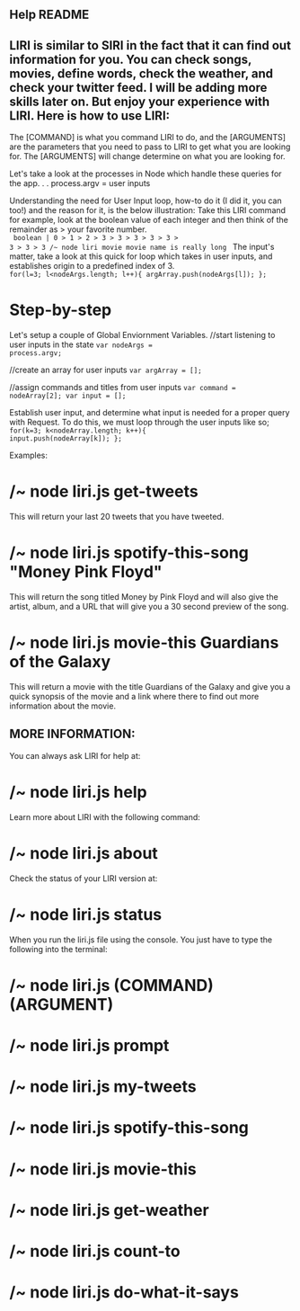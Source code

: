 Help README
---------------------------------------------------------------------------------------------------
LIRI is similar to SIRI in the fact that it can find out information for you. You can check songs, 
movies, define words, check the weather, and check your twitter feed. I will be adding more skills 
later on. But enjoy your experience with LIRI.
Here is how to use LIRI:
---------------------------------------------------------------------------------------------------
The [COMMAND] is what you command LIRI to do, and the [ARGUMENTS] are the parameters that you need to 
pass to LIRI to get what you are looking for. The [ARGUMENTS] will change determine on what you are
looking for. 

Let's take a look at the processes in Node which handle these queries for the app. . . 
process.argv = user inputs

Understanding the need for User Input loop, how-to do it (I did it, you can too!) and the reason for it, is the below illustration:
Take this LIRI command for example, look at the boolean value of each integer and then think of the remainder as > your favorite number.  
 <code> boolean
  | 0 > 1 > 2 > 3 > 3 > 3 > 3 > 3 > 3 > 3 > 3
/~ node liri movie movie name is really long
</code>
The input's matter, take a look at this quick for loop which takes in user inputs, and establishes origin to a predefined index of 3. 
<code>
	for(l=3; l<nodeArgs.length; l++){
    argArray.push(nodeArgs[l]);
}; </code>

# Step-by-step
Let's setup a couple of Global Enviornment Variables. 
//start listening to user inputs in the state
<code>var nodeArgs = process.argv;</code>

//create an array for user inputs
<code>var argArray = [];</code>

//assign commands and titles from user inputs
<code>var command = nodeArray[2];
var input = [];</code>

Establish user input, and determine what input is needed for a proper query with Request.
To do this, we must loop through the user inputs like so; 
<code>for(k=3; k<nodeArray.length; k++){
    input.push(nodeArray[k]);
};
</code>



Examples:
# /~ node liri.js get-tweets
  This will return your last 20 tweets that you have tweeted.
# /~ node liri.js spotify-this-song "Money Pink Floyd"
  This will return the song titled Money by Pink Floyd and will also give the artist, album, and a URL that
  will give you a 30 second preview of the song.
# /~ node liri.js movie-this Guardians of the Galaxy
  This will return a movie with the title Guardians of the Galaxy and give you a quick synopsis of the movie and 
  a link where there to find out more information about the movie.

MORE INFORMATION:
---------------------------------------------------------------------------------------------------
You can always ask LIRI for help at:
# /~  node liri.js help
Learn more about LIRI with the following command: 
# /~ node liri.js about
Check the status of your LIRI version at:
# /~  node liri.js status

When you run the liri.js file using the console. 
You just have to type the following into the terminal:
# /~ node liri.js (COMMAND) (ARGUMENT)	
# /~ node liri.js prompt
# /~ node liri.js my-tweets
# /~ node liri.js spotify-this-song <ARGUMENTS>
# /~ node liri.js movie-this <ARGUMENTS>
# /~ node liri.js get-weather <ARGUMENTS>
# /~ node liri.js count-to <ARGUMENTS>
# /~ node liri.js do-what-it-says
